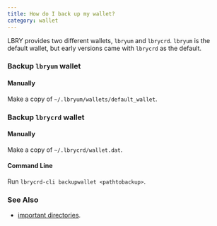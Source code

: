 ```yaml
---
title: How do I back up my wallet?
category: wallet
---
```


LBRY provides two different wallets, `lbryum` and `lbrycrd`. `lbryum` is the default wallet, but early versions came with `lbrycrd` as the default.

### Backup `lbryum` wallet

#### Manually

Make a copy of `~/.lbryum/wallets/default_wallet`.

### Backup `lbrycrd` wallet

#### Manually

Make a copy of `~/.lbrycrd/wallet.dat`.

#### Command Line

Run `lbrycrd-cli backupwallet <pathtobackup>`.

### See Also

- [important directories](https://lbry.io/faq/lbry-directories).

